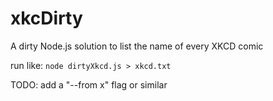# xkcDirty
A dirty Node.js solution to list the name of every XKCD comic

run like: `node dirtyXkcd.js > xkcd.txt`

TODO: add a "--from x" flag or similar
